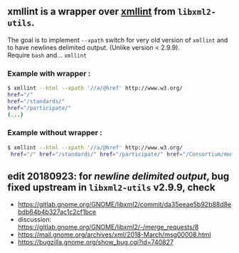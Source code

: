 ## xmllint is a wrapper over [xmllint](http://xmlsoft.org/) from `libxml2-utils`.

The goal is to implement `--xpath` switch for very old version of `xmllint` and to have newlines delimited output. (Unlike version < 2.9.9).    
Require `bash` and... `xmllint`

### Example with wrapper :

```bash
$ xmllint --html --xpath '//a/@href' http://www.w3.org/
href="/"
href="/standards/"
href="/participate/"
(...)
```

### Example without wrapper :

```bash
$ xmllint --html --xpath '//a/@href' http://www.w3.org/
 href="/" href="/standards/" href="/participate/" href="/Consortium/membership"
```

## edit 20180923: for _newline delimited output_, bug fixed upstream in `libxml2-utils` v2.9.9, check 

 - https://gitlab.gnome.org/GNOME/libxml2/commit/da35eeae5b92b88d8ebdb64b4b327ac1c2cf1bce
 - discussion: https://gitlab.gnome.org/GNOME/libxml2/-/merge_requests/8
 - https://mail.gnome.org/archives/xml/2018-March/msg00008.html
 - https://bugzilla.gnome.org/show_bug.cgi?id=740827

